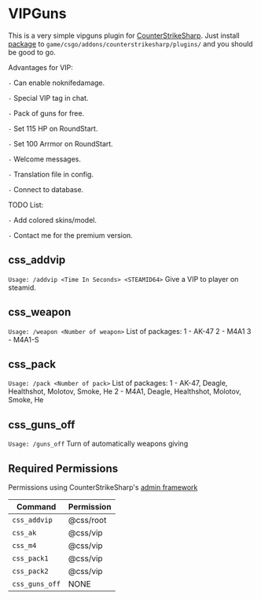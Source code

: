 # VIPGuns

This is a very simple vipguns plugin for [CounterStrikeSharp](https://docs.cssharp.dev/).
Just install [package](https://github.com/connercsbn/SimpleAdmin/releases/) to `game/csgo/addons/counterstrikesharp/plugins/` and you should be good to go. 

Advantages for VIP:

`-` Can enable noknifedamage.

`-` Special VIP tag in chat.

`-` Pack of guns for free.

`-` Set 115 HP on RoundStart.

`-` Set 100 Arrmor on RoundStart.

`-` Welcome messages.

`-` Translation file in config.

`-` Connect to database.

TODO List:

`-` Add colored skins/model.

`-` Contact me for the premium version.

## css_addvip
`Usage: /addvip <Time In Seconds> <STEAMID64>`
Give a VIP to player on steamid.
## css_weapon
`Usage: /weapon <Number of weapon>`
List of packages:
1 - AK-47
2 - M4A1
3 - M4A1-S
## css_pack
`Usage: /pack <Number of pack>`
List of packages:
1 - AK-47, Deagle, Healthshot, Molotov, Smoke, He
2 - M4A1, Deagle, Healthshot, Molotov, Smoke, He
## css_guns_off
`Usage: /guns_off`
Turn of automatically weapons giving

## Required Permissions

Permissions using CounterStrikeSharp's [admin framework](https://docs.cssharp.dev/features/admin-framework/)

| Command      | Permission   |
| ------------ | ------------ |
| `css_addvip`    | @css/root     |
| `css_ak`    | @css/vip     |
| `css_m4`  | @css/vip   |
| `css_pack1`  | @css/vip   |
| `css_pack2`  | @css/vip   |
| `css_guns_off`  | NONE   |
